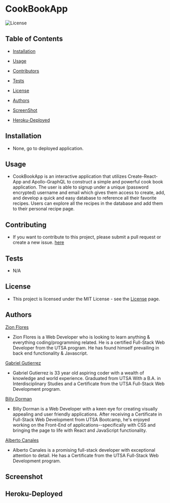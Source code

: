 # CookBookApp

![License](https://img.shields.io/static/v1?label=license&message=MIT&color=brightgreen) 

  
  
## Table of Contents
  
* [Installation](#Installation)
  
* [Usage](#Usage)
  
* [Contributors](#Contributors)
  
* [Tests](#Tests)
  
* [License](#License)
  
* [Authors](#Author)

* [ScreenShot](*Screenshot)

* [Heroku-Deployed](#Heroku-deployed)
  
## Installation
  
* None, go to deployed application.
  
## Usage
  
*  CookBookApp is an interactive application that utilizes Create-React-App and Apollo-GraphQL to construct a simple and powerful cook book application.  The user is able to signup under a unique (password encrypted) username and email which gives them access to create, add, and develop a quick and easy database to reference all their favorite recipes.  Users can explore all the recipes in the database and add them to their personal recipe page. 
  
## Contributing
  
*  If you want to contribute to this project, please submit a pull request or create a new issue. 
[here](https://github.com/AlbertoCanales1/CookBookApp/issues)
  
## Tests
  
*  N/A
  
## License
  
*  This project is licensed under the MIT License - see the [License](https://choosealicense.com/licenses/mit/) page.
  
## Authors

[Zion Flores](https://github.com/Zi-on)
* Zion Flores is a Web Developer who is looking to learn anything & everything coding/programming related. He is a certified Full-Stack Web Developer from the UTSA program. He has found himself prevailing in back end functionality & Javascript.

[Gabriel Gutierrez](https://github.com/MrG105) 
* Gabriel Gutierrez is 33 year old aspiring coder with a wealth of knowledge and world experience. Graduated from UTSA With a B.A. in Interdisciplinary Studies and a Certificate from the UTSA Full-Stack Web Development program.

[Billy Dorman](https://github.com/ChainRxn12)
* Billy Dorman is a Web Developer with a keen eye for creating visually appealing and user friendly applications.  After receiving a Certificate in Full-Stack Web Development from UTSA Bootcamp, he's enjoyed working on the Front-End of applications--specifically with CSS and bringing the page to life with React and JavaScript functionality.

[Alberto Canales](https://github.com/AlbertoCanales1)
* Alberto Canales is a promising full-stack developer with exceptional attention to detail.  He has a Certificate from the UTSA Full-Stack Web Development program.

## Screenshot






## Heroku-Deployed

<!-- [book.search](https://sheltered-stream-88414.herokuapp.com/) -->